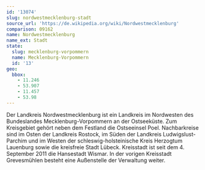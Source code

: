 ```yaml
---
id: '13074'
slug: nordwestmecklenburg-stadt
source_url: 'https://de.wikipedia.org/wiki/Nordwestmecklenburg'
comparison: 09162
name: Nordwestmecklenburg
name_ext: Stadt
state:
  slug: mecklenburg-vorpommern
  name: Mecklenburg-Vorpommern
  id: '13'
geo:
  bbox:
    - 11.246
    - 53.907
    - 11.457
    - 53.98
---
```


Der Landkreis Nordwestmecklenburg ist ein Landkreis im Nordwesten des Bundeslandes Mecklenburg-Vorpommern an der Ostseeküste. Zum Kreisgebiet gehört neben dem Festland die Ostseeinsel Poel. Nachbarkreise sind im Osten der Landkreis Rostock, im Süden der Landkreis Ludwigslust-Parchim und im Westen der schleswig-holsteinische Kreis Herzogtum Lauenburg sowie die kreisfreie Stadt Lübeck. Kreisstadt ist seit dem 4. September 2011 die Hansestadt Wismar. In der vorigen Kreisstadt Grevesmühlen besteht eine Außenstelle der Verwaltung weiter.
